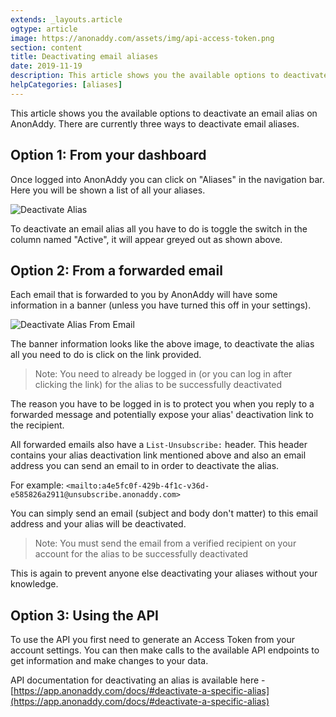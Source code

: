 ```yaml
---
extends: _layouts.article
ogtype: article
image: https://anonaddy.com/assets/img/api-access-token.png
section: content
title: Deactivating email aliases
date: 2019-11-19
description: This article shows you the available options to deactivate an email alias on AnonAddy. There are currently three ways to deactivate email aliases.
helpCategories: [aliases]
---
```


This article shows you the available options to deactivate an email alias on AnonAddy. There are currently three ways to deactivate email aliases.

## Option 1: From your dashboard

Once logged into AnonAddy you can click on "Aliases" in the navigation bar. Here you will be shown a list of all your aliases.

<div class="flex justify-center my-8">
  <img class="shadow" src="/assets/img/help-deactivate-alias.jpg" alt="Deactivate Alias" title="Deactivate Alias">
</div>

To deactivate an email alias all you have to do is toggle the switch in the column named "Active", it will appear greyed out as shown above.

## Option 2: From a forwarded email

Each email that is forwarded to you by AnonAddy will have some information in a banner (unless you have turned this off in your settings).

<div class="my-8">
  <img class="shadow" src="/assets/img/help-deactivate-alias-from-email.jpg" alt="Deactivate Alias From Email" title="Deactivate Alias From Email">
</div>

The banner information looks like the above image, to deactivate the alias all you need to do is click on the link provided.

> Note: You need to already be logged in (or you can log in after clicking the link) for the alias to be successfully deactivated

The reason you have to be logged in is to protect you when you reply to a forwarded message and potentially expose your alias' deactivation link to the recipient.

All forwarded emails also have a `List-Unsubscribe:` header. This header contains your alias deactivation link mentioned above and also an email address you can send an email to in order to deactivate the alias.

For example: `<mailto:a4e5fc0f-429b-4f1c-v36d-e585826a2911@unsubscribe.anonaddy.com>`

You can simply send an email (subject and body don't matter) to this email address and your alias will be deactivated.

> Note: You must send the email from a verified recipient on your account for the alias to be successfully deactivated

This is again to prevent anyone else deactivating your aliases without your knowledge.

## Option 3: Using the API

To use the API you first need to generate an Access Token from your account settings. You can then make calls to the available API endpoints to get information and make changes to your data.

API documentation for deactivating an alias is available here - [https://app.anonaddy.com/docs/#deactivate-a-specific-alias](https://app.anonaddy.com/docs/#deactivate-a-specific-alias)